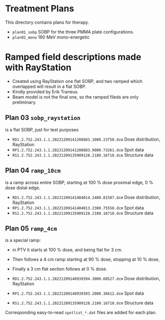 # Treatment Plans
This directory contains plans for therapy.

- `plan01_sobp` SOBP for the three PMMA plate configurations.
- `plan02_mono` 160 MeV mono-energetic

# Ramped field descriptions made with RayStation

- Created using RayStation one flat SOBP, and two ramped which overlapped will result in a flat SOBP.
- Kindly provided by Erik Traneus.
- Beam model is not the final one, so the ramped fileds are only preliminary.

## Plan 03 `sobp_raystation`
is a flat SOBP, just for test purposes

- `RD1.2.752.243.1.1.20221209141208883.1000.23750.dcm`  Dose distribution, RayStation
- `RP1.2.752.243.1.1.20221209141208883.9000.73261.dcm`  Spot data
- `RS1.2.752.243.1.1.20221209135909128.2180.16718.dcm`  Structure data

## Plan 04 `ramp_10cm`
is a ramp across entire SOBP, starting at 100 % dose proximal edge, 0 % dose distal edge.

- `RD1.2.752.243.1.1.20221209141404014.2400.81587.dcm`  Dose distribution, RayStation
- `RP1.2.752.243.1.1.20221209141404013.2300.75558.dcm`  Spot data
- `RS1.2.752.243.1.1.20221209135909128.2180.16718.dcm`  Structure data

## Plan 05 `ramp_4cm`
is a special ramp:
- in PTV it starts at 100 % dose, and being flat for 3 cm.
- Then follows a 4 cm ramp starting at 90 % dose, stopping at 10 % dose,
- Finally a 3 cm flat section follows at 0 % dose.

- `RD1.2.752.243.1.1.20221209140939394.3000.60527.dcm`  Dose distribution, RayStation
- `RP1.2.752.243.1.1.20221209140939393.2000.36612.dcm`  Spot data
- `RS1.2.752.243.1.1.20221209135909128.2180.16718.dcm`  Structure data

Corresponding easy-to-read `spotlist_*.dat` files are added for each plan.
